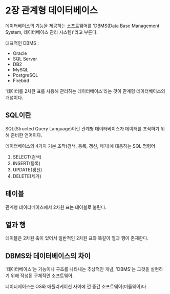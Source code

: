 # 2장 관계형 데이터베이스

데이터베이스의 기능을 제공하는 소프트웨어를 'DBMS(Data Base Management System, 데이터베이스 관리 시스템)'라고 부른다.  

대표적인 DBMS : 
- Oracle
- SQL Server
- DB2
- MySQL
- PostgreSQL
- Firebird  


'데이터를 2차원 표를 사용해 관리하는 데이터베이스'라는 것이 관계형 데이터베이스의 개념이다.

## SQL이란
SQL(Structed Query Language)이란 관계형 데이터베이스가 데이터를 조작하기 위해 준비한 언어이다.

데이터베이스의 4가지 기본 조작(검색, 등록, 갱신, 제거)에 대응하는 SQL 명령어
1. SELECT(검색)
2. INSERT(등록)
3. UPDATE(갱신)
4. DELETE(제거)

## 테이블
관계형 데이터베이스에서 2차원 표는 테이블로 불린다.

## 열과 행
테이블은 2차원 축이 있어서 일반적인 2차원 표와 똑같이 열과 행이 존재한다.

## DBMS와 데이터베이스의 차이
'데이터베이스'는 기능이나 구조를 나타내는 추상적인 개념, 'DBMS'는 그것을 실현하기 위해 작성된 구체적인 소프트웨어.  

데이터베이스는 OS와 애플리케이션 사이에 낀 중간 소프트웨어(미들웨어)다